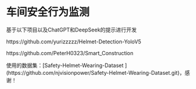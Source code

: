# 车间安全行为监测
<p>基于以下项目以及ChatGPT和DeepSeek的提示进行开发</p>
<p>https://github.com/yurizzzzz/Helmet-Detection-YoloV5</p>
<p>https://github.com/PeterH0323/Smart_Construction</p>
<p>使用的数据集：[Safety-Helmet-Wearing-Dataset ](https://github.com/njvisionpower/Safety-Helmet-Wearing-Dataset.git)，感谢！</p>
